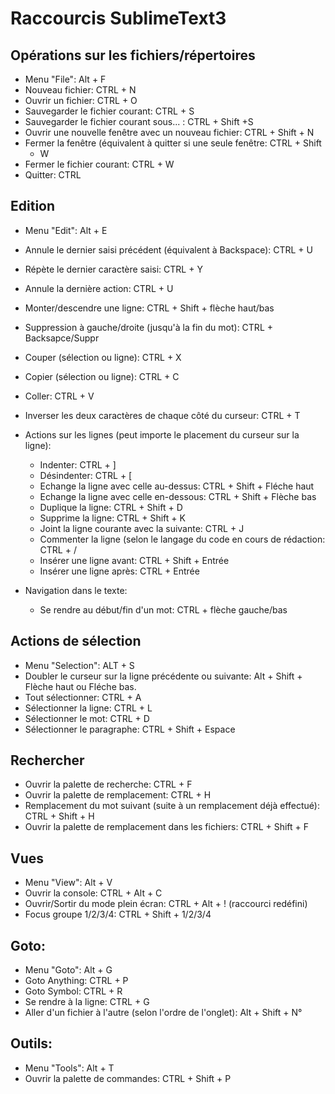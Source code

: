 Raccourcis SublimeText3
=======================


Opérations sur les fichiers/répertoires
---------------------------------------

* Menu "File": Alt + F
* Nouveau fichier: CTRL + N
* Ouvrir un fichier: CTRL + O
* Sauvegarder le fichier courant: CTRL + S
* Sauvegarder le fichier courant sous... : CTRL + Shift +S
* Ouvrir une nouvelle fenêtre avec un nouveau fichier: CTRL + Shift + N
* Fermer la fenêtre (équivalent à quitter si une seule fenêtre: CTRL + Shift 
  + W
* Fermer le fichier courant: CTRL + W
* Quitter: CTRL


Edition
-------

* Menu "Edit": Alt + E
* Annule le dernier saisi précédent (équivalent à Backspace): CTRL + U
* Répète le dernier caractère saisi: CTRL + Y
* Annule la dernière action: CTRL + U
* Monter/descendre une ligne: CTRL + Shift + flèche haut/bas
* Suppression à gauche/droite (jusqu'à la fin du mot): CTRL + Backsapce/Suppr
* Couper (sélection ou ligne): CTRL + X
* Copier (sélection ou ligne): CTRL + C
* Coller: CTRL + V
* Inverser les deux caractères de chaque côté du curseur: CTRL + T

* Actions sur les lignes (peut importe le placement du curseur sur la ligne):
    - Indenter: CTRL + ]
    - Désindenter: CTRL + [
    - Echange la ligne avec celle au-dessus: CTRL + Shift + Fléche haut
    - Echange la ligne avec celle en-dessous: CTRL + Shift + Flèche bas
    - Duplique la ligne: CTRL + Shift + D
    - Supprime la ligne: CTRL + Shift + K
    - Joint la ligne courante avec la suivante: CTRL + J
    - Commenter la ligne (selon le langage du code en cours de rédaction:
      CTRL + /
    - Insérer une ligne avant: CTRL + Shift + Entrée
    - Insérer une ligne après: CTRL + Entrée

* Navigation dans le texte:
    - Se rendre au début/fin d'un mot: CTRL + flèche gauche/bas


Actions de sélection
--------------------

* Menu "Selection": ALT + S
* Doubler le curseur sur la ligne précédente ou suivante: Alt + Shift + Flèche
  haut ou Fléche bas.
* Tout sélectionner: CTRL + A
* Sélectionner la ligne: CTRL + L
* Sélectionner le mot: CTRL + D
* Sélectionner le paragraphe: CTRL + Shift + Espace


Rechercher
----------

* Ouvrir la palette de recherche: CTRL + F
* Ouvrir la palette de remplacement: CTRL + H
* Remplacement du mot suivant (suite à un remplacement déjà effectué): CTRL + 
  Shift + H 
* Ouvrir la palette de remplacement dans les fichiers: CTRL + Shift + F


Vues
----

* Menu "View": Alt + V
* Ouvrir la console: CTRL + Alt + C
* Ouvrir/Sortir du mode plein écran: CTRL + Alt + ! (raccourci redéfini)
* Focus groupe 1/2/3/4: CTRL + Shift + 1/2/3/4


Goto:
-----

* Menu "Goto": Alt + G
* Goto Anything: CTRL + P
* Goto Symbol: CTRL + R
* Se rendre à la ligne: CTRL + G
* Aller d'un fichier à l'autre (selon l'ordre de l'onglet): Alt + Shift + N°


Outils:
-------

* Menu "Tools": Alt + T
* Ouvrir la palette de commandes: CTRL + Shift + P
